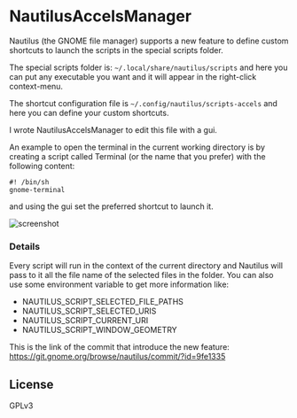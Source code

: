 # NautilusAccelsManager

Nautilus (the GNOME file manager) supports a new feature to define custom shortcuts to launch the scripts in the special scripts folder.

The special scripts folder is:
`~/.local/share/nautilus/scripts` and here you can put any executable you want and it will appear in the right-click context-menu.

The shortcut configuration file is `~/.config/nautilus/scripts-accels` and here you can define your custom shortcuts.

I wrote NautilusAccelsManager to edit this file with a gui.

An example to open the terminal in the current working directory is by creating a script called Terminal (or the name that you prefer) with the following content:
```
#! /bin/sh
gnome-terminal
```
and using the gui set the preferred shortcut to launch it.

![screenshot](https://raw.githubusercontent.com/echo-devim/nautilusaccelsmanager/master/NAM.jpg "NAM")

### Details
Every script will run in the context of the current directory and Nautilus will pass to it all the file name of the selected files in the folder. You can also use some environment variable to get more information like:

- NAUTILUS_SCRIPT_SELECTED_FILE_PATHS
- NAUTILUS_SCRIPT_SELECTED_URIS
- NAUTILUS_SCRIPT_CURRENT_URI
- NAUTILUS_SCRIPT_WINDOW_GEOMETRY

This is the link of the commit that introduce the new feature:
https://git.gnome.org/browse/nautilus/commit/?id=9fe1335

## License
GPLv3

